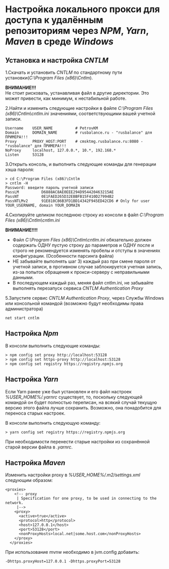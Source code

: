 # Настройка локального прокси для доступа к удалённым репозиториям через *NPM*, *Yarn*, *Maven* в среде *Windows*

## Установка и настройка *CNTLM*

1.Скачать и установить *CNTLM* по стандартному пути установки(*C:\Program Files (x86)\Cntlm*).  

**ВНИМАНИЕ!!!**  
Не стоит рисковать, устанавливая файл в другие директории. Это может привести, как минимум, к нестабильной работе.

2.Найти и изменить следующие настройки в файле *C:\Program Files (x86)\Cntlm\cntlm.ini* значениями, соответствующими
вашей учетной записи.

```
Username	USER_NAME          # PetrovKM 
Domain		DOMAIN_NAME        # rusbalance.ru - "rusbalance" для ПРИМЕРА!!!
Proxy		PROXY_HOST:PORT    # cmsktmg.rusbalance.ru:8080 - "rusbalance" для ПРИМЕРА!!!
NoProxy		localhost, 127.0.0.*, 10.*, 192.168.*
Listen		53128
```

3.Открыть консоль, и выполнить следующие команды для генерации хэша пароля:

```
> cd C:\Program Files (x86)\Cntlm
> cntlm -H
Password: введите пароль учетной записи
PassLM          D6888AC8AE0EEE294D954420463215AE
PassNT          0E1FAED265D32EBBFB15F410D27994B2
PassNTLMv2      91E810C86B3FD1BD14342F945ED42CD6 # Only for user YOUR_USERNAME, domain YOUR_DOMAIN
```

4.Скопируйте целиком последнюю строку из консоли в файл *C:\Program Files (x86)\Cntlm\cntlm.ini*

**ВНИМАНИЕ!!!!**  
- Файл *C:\Program Files (x86)\Cntlm\cntlm.ini* обязательно должен содержать ОДНУ пустую строку до параметров и ОДНУ после
и строго не рекомендуется изменять пробелы и отступы в значениях конфигурации. (Особенности парсинга файла)
- НЕ забывайте выполнять шаг 3) каждый раз при смене пароля от учетной записи, в противном случае заблокируется учетная
запись, из-за попыток обращения к прокси-серверу с неправильными данными.
- В последующем каждый раз, меняя файл cntlm.ini, не забывайте выполнять перезапуск сервиса *CNTLM Authentication Proxy*

5.Запустите сервис *CNTLM Authentication Proxy*, через Службы Windows или консольной командой (возможно будут необходимы права администратора)

```
net start cntlm
```

## Настройка *Npm*

В консоли выполнить следующие команды:

```
> npm config set proxy http://localhost:53128
> npm config set https-proxy http://localhost:53128
> npm config set registry https://registry.npmjs.org
```

## Настройка *Yarn*
Если Yarn ранее уже был установлен и его файл настроек *%USER_HOME%/.yarnrc* существует, то, поскольку следующей командой он будет полностью переписан, на всякий случай текущую версию этого файла лучше сохранить. Возможно, она понадобится для переноса старых настроек.

В консоли выполнить следующую команду:

```
> yarn config set registry https://registry.npmjs.org
```

При необходимости перенести старые настройки из сохранённой старой версии файла в *.yarnrc*.

## Настройка *Maven* 
Изменить настройки proxy в *%USER_HOME%/.m2/settings.xml* следующим образом:

```
<proxies>
    <!-- proxy
     | Specification for one proxy, to be used in connecting to the network.
     |-->
    <proxy>
      <active>true</active>
      <protocol>http</protocol>
      <host>127.0.0.1</host>
      <port>53128</port>
      <nonProxyHosts>local.net|some.host.com</nonProxyHosts>
    </proxy>
  </proxies>
```

При использование mvnw необходимо в jvm.config добавить:
```
-Dhttps.proxyHost=127.0.0.1 -Dhttps.proxyPort=53128
```
